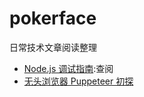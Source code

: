 # pokerface
日常技术文章阅读整理

* [Node.js 调试指南](https://github.com/nswbmw/node-in-debugging):查阅
* [无头浏览器 Puppeteer 初探](https://juejin.im/post/59e5a86c51882578bf185dba)
